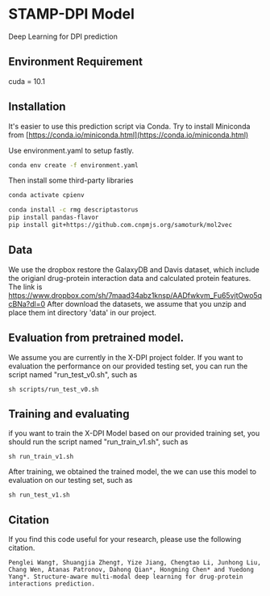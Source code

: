 # STAMP-DPI Model
Deep Learning for DPI prediction

## Environment Requirement
cuda = 10.1

## Installation
It's easier to use this prediction script via Conda. Try to install Miniconda from [https://conda.io/miniconda.html](https://conda.io/miniconda.html)

Use environment.yaml to setup fastly.
```bash
conda env create -f environment.yaml
```
Then install some third-party libraries

```bash
conda activate cpienv

conda install -c rmg descriptastorus
pip install pandas-flavor
pip install git+https://github.com.cnpmjs.org/samoturk/mol2vec

```

## Data
We use the dropbox restore the GalaxyDB and Davis dataset, which include the origianl drug-protein interaction data and calculated protein features.
The link is https://www.dropbox.com/sh/7maad34abz1knsp/AADfwkvm_Fu65vjtOwo5qcBNa?dl=0
After download the datasets, we assume that you unzip and place them int directory 'data' in our project.

## Evaluation from pretrained model.
We assume you are currently in the X-DPI project folder. If you want to evaluation the performance on our provided testing set, you can run the script named "run_test_v0.sh", such as
```
sh scripts/run_test_v0.sh
```

## Training and evaluating
if you want to train the X-DPI Model based on our provided training set, you should run the script named "run_train_v1.sh", such as
```
sh run_train_v1.sh
```
After training, we obtained the trained model, the we can use this model to evaluation on our testing set, such as
```
sh run_test_v1.sh
```

## Citation
If you find this code useful for your research, please use the following citation.
```
Penglei Wang†, Shuangjia Zheng†, Yize Jiang, Chengtao Li, Junhong Liu, Chang Wen, Atanas Patronov, Dahong Qian*, Hongming Chen* and Yuedong Yang*. Structure-aware multi-modal deep learning for drug-protein interactions prediction.
```
